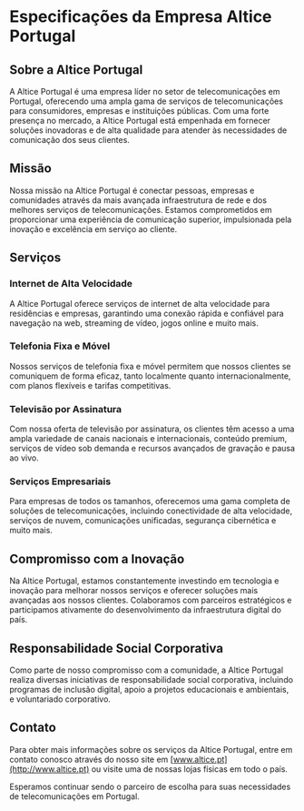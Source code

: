# Especificações da Empresa Altice Portugal

## Sobre a Altice Portugal

A Altice Portugal é uma empresa líder no setor de telecomunicações em Portugal, oferecendo uma ampla gama de serviços de telecomunicações para consumidores, empresas e instituições públicas. Com uma forte presença no mercado, a Altice Portugal está empenhada em fornecer soluções inovadoras e de alta qualidade para atender às necessidades de comunicação dos seus clientes.

## Missão

Nossa missão na Altice Portugal é conectar pessoas, empresas e comunidades através da mais avançada infraestrutura de rede e dos melhores serviços de telecomunicações. Estamos comprometidos em proporcionar uma experiência de comunicação superior, impulsionada pela inovação e excelência em serviço ao cliente.

## Serviços

### Internet de Alta Velocidade

A Altice Portugal oferece serviços de internet de alta velocidade para residências e empresas, garantindo uma conexão rápida e confiável para navegação na web, streaming de vídeo, jogos online e muito mais.

### Telefonia Fixa e Móvel

Nossos serviços de telefonia fixa e móvel permitem que nossos clientes se comuniquem de forma eficaz, tanto localmente quanto internacionalmente, com planos flexíveis e tarifas competitivas.

### Televisão por Assinatura

Com nossa oferta de televisão por assinatura, os clientes têm acesso a uma ampla variedade de canais nacionais e internacionais, conteúdo premium, serviços de vídeo sob demanda e recursos avançados de gravação e pausa ao vivo.

### Serviços Empresariais

Para empresas de todos os tamanhos, oferecemos uma gama completa de soluções de telecomunicações, incluindo conectividade de alta velocidade, serviços de nuvem, comunicações unificadas, segurança cibernética e muito mais.

## Compromisso com a Inovação

Na Altice Portugal, estamos constantemente investindo em tecnologia e inovação para melhorar nossos serviços e oferecer soluções mais avançadas aos nossos clientes. Colaboramos com parceiros estratégicos e participamos ativamente do desenvolvimento da infraestrutura digital do país.

## Responsabilidade Social Corporativa

Como parte de nosso compromisso com a comunidade, a Altice Portugal realiza diversas iniciativas de responsabilidade social corporativa, incluindo programas de inclusão digital, apoio a projetos educacionais e ambientais, e voluntariado corporativo.

## Contato

Para obter mais informações sobre os serviços da Altice Portugal, entre em contato conosco através do nosso site em [www.altice.pt](http://www.altice.pt) ou visite uma de nossas lojas físicas em todo o país.

Esperamos continuar sendo o parceiro de escolha para suas necessidades de telecomunicações em Portugal.

